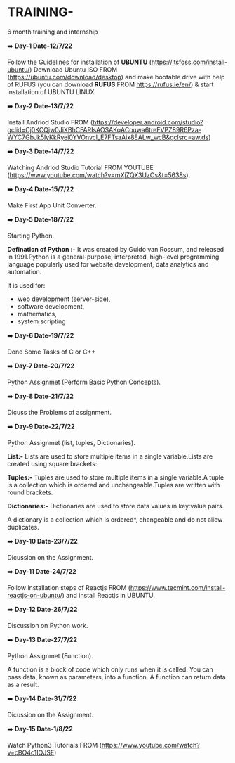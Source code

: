# TRAINING-
6  month training and internship

:arrow_right: **Day-1 Date-12/7/22**

Follow the Guidelines for installation of **UBUNTU**  (https://itsfoss.com/install-ubuntu/)
Download Ubuntu ISO FROM (https://ubuntu.com/download/desktop)
and make bootable drive with help of RUFUS (you can download **RUFUS** FROM https://rufus.ie/en/)  & start installation of UBUNTU LINUX

:arrow_right: **Day-2 Date-13/7/22**

Install Andriod Studio FROM (https://developer.android.com/studio?gclid=Cj0KCQjw0JiXBhCFARIsAOSAKqACouwa6treFVPZ89R6Pza-WYC7GbJk5lyKkRyei0YVOnvcl_E7FTsaAix8EALw_wcB&gclsrc=aw.ds)

:arrow_right: **Day-3 Date-14/7/22**

Watching Andriod Studio Tutorial FROM YOUTUBE (https://www.youtube.com/watch?v=mXjZQX3UzOs&t=5638s).

:arrow_right: **Day-4 Date-15/7/22**

Make First App Unit Converter.  

:arrow_right: **Day-5 Date-18/7/22**

Starting  Python. 

**Defination of Python :-** It was created by Guido van Rossum, and released in 1991.Python is a general-purpose, interpreted, high-level programming language popularly used for website development, data analytics and automation.

It is used for:

- web development (server-side),
- software development,
- mathematics,
- system scripting

:arrow_right: **Day-6 Date-19/7/22**

Done Some Tasks of C or C++

:arrow_right: **Day-7 Date-20/7/22**

Python Assignmet (Perform Basic Python Concepts).

:arrow_right: **Day-8 Date-21/7/22**

Dicuss the Problems of assignment.

:arrow_right: **Day-9 Date-22/7/22**

Python Assignmet (list, tuples, Dictionaries).

**List:-** Lists are used to store multiple items in a single variable.Lists are created using square brackets:

**Tuples:-** Tuples are used to store multiple items in a single variable.A tuple is a collection which is ordered and unchangeable.Tuples are written with round brackets.

**Dictionaries:-** Dictionaries are used to store data values in key:value pairs.

A dictionary is a collection which is ordered*, changeable and do not allow duplicates.

:arrow_right: **Day-10 Date-23/7/22**

Dicussion on the Assignment. 

:arrow_right: **Day-11 Date-24/7/22**

Follow installation steps of Reactjs FROM (https://www.tecmint.com/install-reactjs-on-ubuntu/) and install Reactjs in UBUNTU.

:arrow_right: **Day-12 Date-26/7/22**

Discussion on  Python work.  

:arrow_right: **Day-13 Date-27/7/22**

Python Assignmet (Function).

A function is a block of code which only runs when it is called. You can pass data, known as parameters, into a function. A function can return data as a result.

:arrow_right: **Day-14 Date-31/7/22**

Dicussion on the Assignment. 

:arrow_right: **Day-15 Date-1/8/22**

Watch Python3 Tutorials FROM (https://www.youtube.com/watch?v=cBQ4c1IQJSE)

